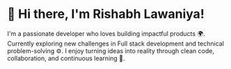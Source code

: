 # 👋 Hi there, I'm Rishabh Lawaniya!
I'm a passionate developer who loves building impactful products 🌍. Currently exploring new challenges in Full stack development and technical problem-solving ⚙️.
I enjoy turning ideas into reality through clean code, collaboration, and continuous learning 🚀.
